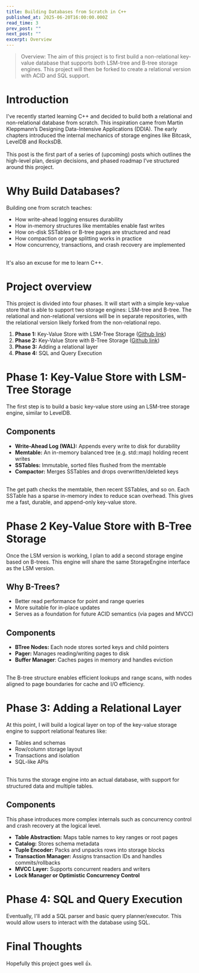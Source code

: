 ```yaml
---
title: Building Databases from Scratch in C++
published_at: 2025-06-20T16:00:00.000Z
read_time: 3
prev_post: ""
next_post: ""
excerpt: Overview
---
```


> Overview: The aim of this project is to first build a non-relational key-value database that supports both LSM-tree and B-tree storage engines. This project will then be forked to create a relational version with ACID and SQL support.

# Introduction

I've recently started learning C++ and decided to build both a relational and non-relational database from scratch. This inspiration came from Martin Kleppmann’s Designing Data-Intensive Applications (DDIA). The early chapters introduced the internal mechanics of storage engines like Bitcask, LevelDB and RocksDB.\
\
This post is the first part of a series of (upcoming) posts which outlines the high-level plan, design decisions, and phased roadmap I’ve structured around this project.

# Why Build Databases?

Building one from scratch teaches:

- How write-ahead logging ensures durability
- How in-memory structures like memtables enable fast writes
- How on-disk SSTables or B-tree pages are structured and read
- How compaction or page splitting works in practice
- How concurrency, transactions, and crash recovery are implemented

\
It's also an excuse for me to learn C++.

# Project overview

This project is divided into four phases. It will start with a simple key-value store that is able to support two storage engines: LSM-tree and B-tree. The relational and non-relational versions will be in separate repositories, with the relational version likely forked from the non-relational repo.

1. **Phase 1:** Key-Value Store with LSM-Tree Storage ([Github link](https://github.com/raihahahan/cpp-kv-database))
2. **Phase 2:** Key-Value Store with B-Tree Storage ([Github link](https://github.com/raihahahan/cpp-kv-database))
3. **Phase 3:** Adding a relational layer
4. **Phase 4:** SQL and Query Execution

# Phase 1: Key-Value Store with LSM-Tree Storage

The first step is to build a basic key-value store using an LSM-tree storage engine, similar to LevelDB.

## Components

- **Write-Ahead Log (WAL):** Appends every write to disk for durability
- **Memtable:** An in-memory balanced tree (e.g. std::map) holding recent writes
- **SSTables:** Immutable, sorted files flushed from the memtable
- **Compactor:** Merges SSTables and drops overwritten/deleted keys

\
The get path checks the memtable, then recent SSTables, and so on. Each SSTable has a sparse in-memory index to reduce scan overhead. This gives me a fast, durable, and append-only key-value store.

# Phase 2 Key-Value Store with B-Tree Storage

Once the LSM version is working, I plan to add a second storage engine based on B-trees. This engine will share the same StorageEngine interface as the LSM version.

## Why B-Trees?

- Better read performance for point and range queries
- More suitable for in-place updates
- Serves as a foundation for future ACID semantics (via pages and MVCC)

## Components

- **BTree Nodes:** Each node stores sorted keys and child pointers
- **Pager:** Manages reading/writing pages to disk
- **Buffer Manager**: Caches pages in memory and handles eviction

\
The B-tree structure enables efficient lookups and range scans, with nodes aligned to page boundaries for cache and I/O efficiency.

# Phase 3: Adding a Relational Layer

At this point, I will build a logical layer on top of the key-value storage engine to support relational features like:

- Tables and schemas
- Row/column storage layout
- Transactions and isolation
- SQL-like APIs

\
This turns the storage engine into an actual database, with support for structured data and multiple tables.

## Components

This phase introduces more complex internals such as concurrency control and crash recovery at the logical level.

- **Table Abstraction:** Maps table names to key ranges or root pages
- **Catalog:** Stores schema metadata
- **Tuple Encoder:** Packs and unpacks rows into storage blocks
- **Transaction Manager:** Assigns transaction IDs and handles commits/rollbacks
- **MVCC Layer:** Supports concurrent readers and writers
- **Lock Manager or Optimistic Concurrency Control**

# Phase 4: SQL and Query Execution

Eventually, I'll add a SQL parser and basic query planner/executor. This would allow users to interact with the database using SQL.

# Final Thoughts

Hopefully this project goes well 👍.
